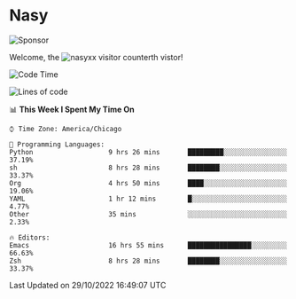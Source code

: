 # Nasy

<!--
<p align="center">
<img height="200" src="https://github-readme-stats.vercel.app/api?username=nasyxx&count_private=true&show_icons=true&theme=dracula&include_all_commits=true"/>
<img height="200" src="https://github-readme-stats.vercel.app/api/top-langs/?username=nasyxx&theme=dracula&hide=html,jupyter+notebook&count_private=true&show_icons=true"/>
</p>

  
----------------
-->

![Sponsor](https://img.shields.io/static/v1.svg?label=Sponsor&message=%E2%9D%A4&logo=GitHub&style=flat&color=pink)
 
Welcome, the ![nasyxx visitor counter](https://count.getloli.com/get/@nasyxx?theme=rule34)th vistor!
 
<!--START_SECTION:waka-->
![Code Time](http://img.shields.io/badge/Code%20Time-2%2C762%20hrs%2011%20mins-blue)

![Lines of code](https://img.shields.io/badge/From%20Hello%20World%20I%27ve%20Written-5%20Million%20lines%20of%20code-blue)

📊 **This Week I Spent My Time On** 

```text
⌚︎ Time Zone: America/Chicago

💬 Programming Languages: 
Python                   9 hrs 26 mins       █████████░░░░░░░░░░░░░░░░   37.19% 
sh                       8 hrs 28 mins       ████████░░░░░░░░░░░░░░░░░   33.37% 
Org                      4 hrs 50 mins       ████░░░░░░░░░░░░░░░░░░░░░   19.06% 
YAML                     1 hr 12 mins        █░░░░░░░░░░░░░░░░░░░░░░░░   4.77% 
Other                    35 mins             ░░░░░░░░░░░░░░░░░░░░░░░░░   2.33%

🔥 Editors: 
Emacs                    16 hrs 55 mins      ████████████████░░░░░░░░░   66.63% 
Zsh                      8 hrs 28 mins       ████████░░░░░░░░░░░░░░░░░   33.37%

```


 Last Updated on 29/10/2022 16:49:07 UTC
<!--END_SECTION:waka-->

<!-- ![visitors](https://visitor-badge.laobi.icu/badge?page_id=nasyxx.nasyxx) -->
